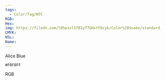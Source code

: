 ```yaml
---
tags:
  - Color/Tag/NTC
RGB:
Hex:
img: https://filedn.com/l0hpzxl1f01yT7GHxtF8cyk/Color%20Snake/standard_csv_to_svg//F0F8FF.svg
CMYK:
HSL:
Name:
---
```

Alice Blue
```palette
#F0F8FF
```
RGB
